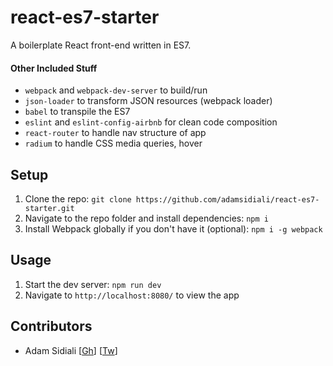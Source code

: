 # react-es7-starter
A boilerplate React front-end written in ES7.

#### Other Included Stuff
- `webpack` and `webpack-dev-server` to build/run
- `json-loader` to transform JSON resources (webpack loader)
- `babel` to transpile the ES7
- `eslint` and `eslint-config-airbnb` for clean code composition
- `react-router` to handle nav structure of app
- `radium` to handle CSS media queries, hover

## Setup
1. Clone the repo: `git clone https://github.com/adamsidiali/react-es7-starter.git`
2. Navigate to the repo folder and install dependencies: `npm i`
3. Install Webpack globally if you don't have it (optional): `npm i -g webpack`

## Usage
1. Start the dev server: `npm run dev`
2. Navigate to `http://localhost:8080/` to view the app


## Contributors
- Adam Sidiali [[Gh](http://github.com/adamsidiali)] [[Tw](http://twitter.com/adamsidiali)]
